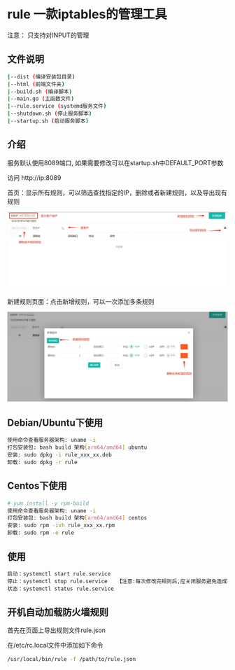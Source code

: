 # rule 一款iptables的管理工具
注意： 只支持对INPUT的管理

## 文件说明

```bash
|--dist (编译安装包目录)
|--html (前端文件夹)
|--build.sh (编译脚本)
|--main.go (主函数文件)
|--rule.service (systemd服务文件)
|--shutdown.sh (停止服务脚本)
|--startup.sh (启动服务脚本)
```

## 介绍

服务默认使用8089端口, 如果需要修改可以在startup.sh中DEFAULT_PORT参数

访问 http://ip:8089

首页：显示所有规则，可以筛选查找指定的IP，删除或者新建规则，以及导出现有规则

![001.png](https://github.com/createor/iptables-rule/blob/master/img/001.png)

新建规则页面：点击新增规则，可以一次添加多条规则

![002.png](https://github.com/createor/iptables-rule/blob/master/img/002.png)


## Debian/Ubuntu下使用

```bash
使用命令查看服务器架构: uname -i
打包安装包: bash build 架构[arm64/amd64] ubuntu
安装: sudo dpkg -i rule_xxx_xx.deb
卸载: sudo dpkg -r rule
```

## Centos下使用

```bash
# yum install -y rpm-build
使用命令查看服务器架构: uname -i
打包安装包: bash build 架构[arm64/amd64] centos
安装: sudo rpm -ivh rule_xxx_xx.rpm
卸载: sudo rpm -e rule
```

## 使用

```bash
启动：systemctl start rule.service
停止：systemctl stop rule.service   【注意:每次修改完规则后,应关闭服务避免造成不必要的安全问题】
状态：systemctl status rule.service
```

## 开机自动加载防火墙规则

首先在页面上导出规则文件rule.json

在/etc/rc.local文件中添加如下命令

```bash
/usr/local/bin/rule -f /path/to/rule.json
```

